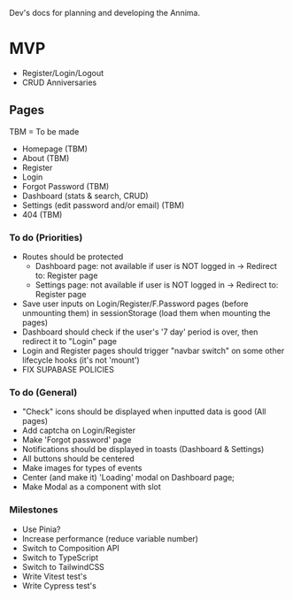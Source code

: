 Dev's docs for planning and developing the Annima.

# MVP

- Register/Login/Logout
- CRUD Anniversaries

## Pages

TBM = To be made

- Homepage (TBM)
- About (TBM)
- Register
- Login
- Forgot Password (TBM)
- Dashboard (stats & search, CRUD)
- Settings (edit password and/or email) (TBM)
- 404 (TBM)

### To do (Priorities)

- Routes should be protected
  - Dashboard page: not available if user is NOT logged in -> Redirect to: Register page
  - Settings page: not available if user is NOT logged in -> Redirect to: Register page
- Save user inputs on Login/Register/F.Password pages (before unmounting them) in sessionStorage (load them when mounting the pages)
- Dashboard should check if the user's '7 day' period is over, then redirect it to "Login" page
- Login and Register pages should trigger "navbar switch" on some other lifecycle hooks (it's not 'mount')
- FIX SUPABASE POLICIES

### To do (General)

- "Check" icons should be displayed when inputted data is good (All pages)
- Add captcha on Login/Register
- Make 'Forgot password' page
- Notifications should be displayed in toasts (Dashboard & Settings)
- All buttons should be centered
- Make images for types of events
- Center (and make it) 'Loading' modal on Dashboard page;
- Make Modal as a component with slot

### Milestones

- Use Pinia?
- Increase performance (reduce variable number)
- Switch to Composition API
- Switch to TypeScript
- Switch to TailwindCSS
- Write Vitest test's
- Write Cypress test's
